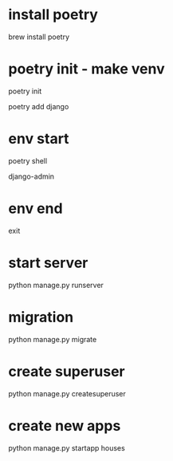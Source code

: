 # install poetry

brew install poetry

# poetry init - make venv

poetry init

poetry add django

# env start

poetry shell

django-admin

# env end

exit

# start server

python manage.py runserver

# migration

python manage.py migrate

# create superuser

python manage.py createsuperuser

# create new apps

python manage.py startapp houses

